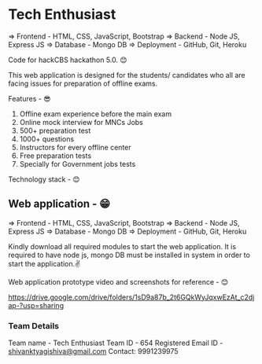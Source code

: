# Tech Enthusiast
=> Frontend - HTML, CSS, JavaScript, Bootstrap => Backend - Node JS, Express JS => Database - Mongo DB => Deployment - GitHub, Git, Heroku

Code for hackCBS hackathon 5.0. 😊

This web application is designed for the students/ candidates who all are facing issues for preparation of offline exams. 

Features - 😎

1) Offline exam experience before the main exam
2) Online mock interview for MNCs Jobs
3) 500+ preparation test
4) 1000+ questions
5) Instructors for every offline center
6) Free preparation tests
7) Specially for Government jobs tests

Technology stack - 😊

## Web application - 😁

=> Frontend - HTML, CSS, JavaScript, Bootstrap
=> Backend - Node JS, Express JS
=> Database - Mongo DB
=> Deployment - GitHub, Git, Heroku

Kindly download all required modules to start the web application. It is required to have node js, mongo DB must be installed in system in order to start the application.✌

Web application prototype video and screenshots for reference - 😊

https://drive.google.com/drive/folders/1sD9a87b_2t6GQkWyJqxwEzAt_c2djap-?usp=sharing

### Team Details 

Team name - Tech Enthusiast
Team ID - 654
Registered Email ID - shivanktyagishiva@gmail.com
Contact: 9991239975
